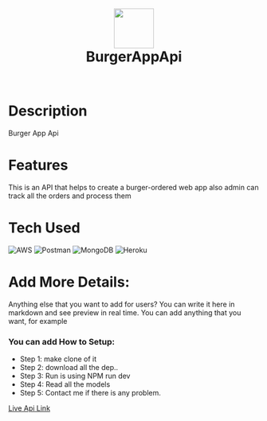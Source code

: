 <div align="center">
      <h1> <img src="https://c.ndtvimg.com/2022-06/gp4k2jro_burgers_625x300_20_June_22.jpg?im=FeatureCrop,algorithm=dnn,width=620,height=350?im=FaceCrop,algorithm=dnn,width=1200,height=886" width="80px"><br/>BurgerAppApi</h1>
     </div>
<p align="center"> <a href="https://www.instagram.com/_beingaman._/" target="_blank"><img alt="" src="https://img.shields.io/badge/Instagram-E4405F?style=normal&logo=instagram&logoColor=white" style="vertical-align:center" /></a> <a href="}" target="_blank"><img alt="" src="https://img.shields.io/badge/LinkedIn-0077B5?style=normal&logo=linkedin&logoColor=white" style="vertical-align:center" /></a> </p>

# Description
Burger App Api

# Features
This is an API that helps to create a burger-ordered web app also admin can track all the orders and process them

# Tech Used
 ![AWS](https://img.shields.io/badge/AWS-%23FF9900.svg?style=for-the-badge&logo=amazon-aws&logoColor=white) ![Postman](https://img.shields.io/badge/Postman-FF6C37?style=for-the-badge&logo=postman&logoColor=white) ![MongoDB](https://img.shields.io/badge/MongoDB-%234ea94b.svg?style=for-the-badge&logo=mongodb&logoColor=white) ![Heroku](https://img.shields.io/badge/heroku-%23430098.svg?style=for-the-badge&logo=heroku&logoColor=white)
      
# Add More Details:
Anything else that you want to add for users? You can write it here in markdown and see preview in real time. You can add anything that you want, for example

### You can add How to Setup:
- Step 1: make clone of it
- Step 2: download all the dep.. 
- Step 3: Run is using NPM run dev 
- Step 4: Read all the models 
- Step 5: Contact me if there is any problem.

 
[Live Api Link](https://burgerbackendapi.up.railway.app/)

      

    

